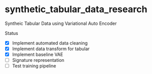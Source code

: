 # synthetic_tabular_data_research
Syntheic Tabular Data using Variational Auto Encoder


Status
- [x] Implement automated data cleaning
- [x] Implement data transform for tabular
- [x] Implement baseline VAE
- [ ] Signature representation
- [ ] Test training pipeline